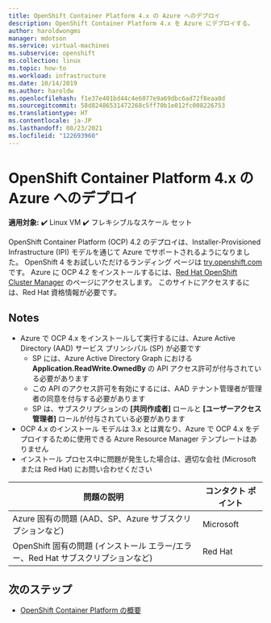 ```yaml
---
title: OpenShift Container Platform 4.x の Azure へのデプロイ
description: OpenShift Container Platform 4.x を Azure にデプロイする。
author: haroldwongms
manager: mdotson
ms.service: virtual-machines
ms.subservice: openshift
ms.collection: linux
ms.topic: how-to
ms.workload: infrastructure
ms.date: 10/14/2019
ms.author: haroldw
ms.openlocfilehash: f1e37e401bd44c4e6077e9a69dbc6ad72f8eaa0d
ms.sourcegitcommit: 58d82486531472268c5ff70b1e012fc008226753
ms.translationtype: HT
ms.contentlocale: ja-JP
ms.lasthandoff: 08/23/2021
ms.locfileid: "122693960"
---
```

# <a name="deploy-openshift-container-platform-4x-in-azure"></a>OpenShift Container Platform 4.x の Azure へのデプロイ

**適用対象:** :heavy_check_mark: Linux VM :heavy_check_mark: フレキシブルなスケール セット 

OpenShift Container Platform (OCP) 4.2 のデプロイは、Installer-Provisioned Infrastructure (IPI) モデルを通じて Azure でサポートされるようになりました。  OpenShift 4 をお試しいただけるランディング ページは [try.openshift.com](https://try.openshift.com/) です。 Azure に OCP 4.2 をインストールするには、[Red Hat OpenShift Cluster Manager](https://cloud.redhat.com/openshift/install/azure/installer-provisioned) のページにアクセスします。  このサイトにアクセスするには、Red Hat 資格情報が必要です。


## <a name="notes"></a>Notes 

 - Azure で OCP 4.x をインストールして実行するには、Azure Active Directory (AAD) サービス プリンシパル (SP) が必要です
     - SP には、Azure Active Directory Graph における **Application.ReadWrite.OwnedBy** の API アクセス許可が付与されている必要があります
     - この API のアクセス許可を有効にするには、AAD テナント管理者が管理者の同意を付与する必要があります
     - SP は、サブスクリプションの **[共同作成者]** ロールと **[ユーザーアクセス管理者]** ロールが付与されている必要があります
 - OCP 4.x のインストール モデルは 3.x とは異なり、Azure で OCP 4.x をデプロイするために使用できる Azure Resource Manager テンプレートはありません
 - インストール プロセス中に問題が発生した場合は、適切な会社 (Microsoft または Red Hat) にお問い合わせください

| 問題の説明 | コンタクト ポイント |
|-------------------|---------------|
| Azure 固有の問題 (AAD、SP、Azure サブスクリプションなど)                              | Microsoft |
| OpenShift 固有の問題 (インストール エラー/エラー、Red Hat サブスクリプションなど) |  Red Hat  |




## <a name="next-steps"></a>次のステップ

- [OpenShift Container Platform の概要](https://docs.openshift.com)
